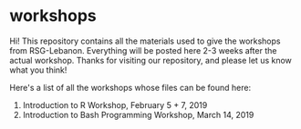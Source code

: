 # workshops
Hi! This repository contains all the materials used to give the workshops from RSG-Lebanon. Everything will be posted here 2-3 weeks after the actual workshop. Thanks for visiting our repository, and please let us know what you think!

Here's a list of all the workshops whose files can be found here:
1. Introduction to R Workshop, February 5 + 7, 2019
2. Introduction to Bash Programming Workshop, March 14, 2019
